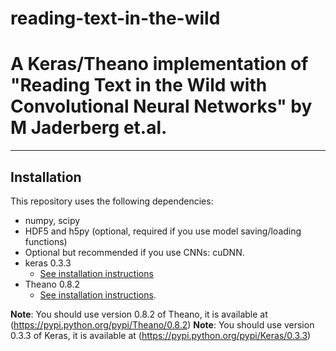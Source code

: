 # reading-text-in-the-wild
# A Keras/Theano implementation of "Reading Text in the Wild with Convolutional Neural Networks" by M Jaderberg et.al.

------------------


## Installation

This repository uses the following dependencies:

- numpy, scipy
- HDF5 and h5py (optional, required if you use model saving/loading functions)
- Optional but recommended if you use CNNs: cuDNN.
- keras 0.3.3
    - [See installation instructions](https://github.com/fchollet/keras/tree/master)
- Theano 0.8.2
    - [See installation instructions](http://deeplearning.net/software/theano/install.html#install).

**Note**: You should use version 0.8.2 of Theano, it is available at (https://pypi.python.org/pypi/Theano/0.8.2)
**Note**: You should use version 0.3.3 of Keras, it is available at (https://pypi.python.org/pypi/Keras/0.3.3)



